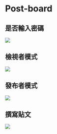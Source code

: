﻿# Post-board

## 是否輸入密碼

![](https://github.com/Ivan1191/Post-board/blob/main/img/pic1.png)

## 檢視者模式

![](https://github.com/Ivan1191/Post-board/blob/main/img/pic2.png)

## 發布者模式

![](https://github.com/Ivan1191/Post-board/blob/main/img/pic3.png)

## 撰寫貼文

![](https://github.com/Ivan1191/Post-board/blob/main/img/pic4.png)
